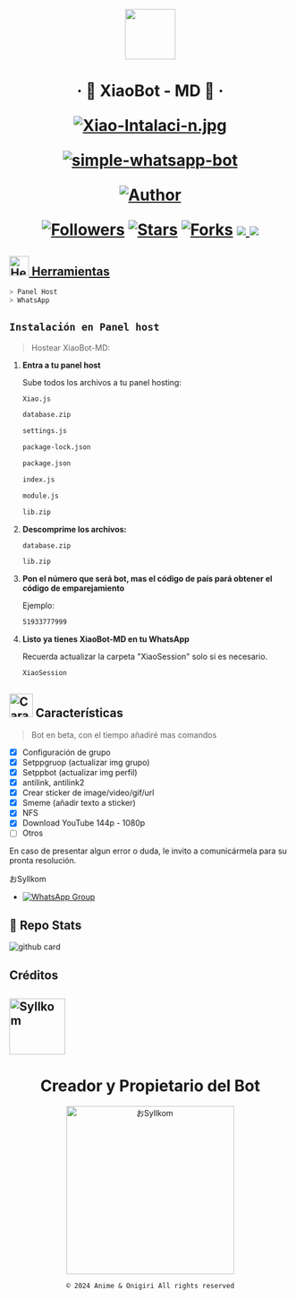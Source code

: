 <p align="center"> 
<a href="https://github.com/Syllkom"><img src="http://readme-typing-svg.herokuapp.com?font=mono&size=17&duration=4000&color=F7B11B&center=falso&vCenter=falso&lines=🏮 XiaoBot-MD+; WhatsApp+simple+bot" height="90px"></a> 
</p>

<h1 align="center">‧ 🏮 XiaoBot - MD 🎐 ‧
</p>
<p>

[![Xiao-Intalaci-n.jpg](https://i.postimg.cc/ZKcV4ssL/Xiao-Intalaci-n.jpg)](https://postimg.cc/XprwgLbZ)
<p align="center">
        <a href="#"><img title="simple-whatsapp-bot" src="https://img.shields.io/badge/-SIMPLE--WHATSAPP--BOT-green?colorA=%23ff0000&colorB=%23017e40&style=for-the-badge"></a>
    </p>
    <p>
        <a href="https://github.com/Syllkom"><img title="Author"    src="https://img.shields.io/badge/Author-おSyllkom-red.svg?style=for-the-badge&logo=github"></a>
    </p>
    <p>
        <a href="https://github.com/Syllkom"><img title="Followers" src="https://img.shields.io/github/followers/DyrKom?color=red&style=flat-square"></a>
        <a href="https://github.com/Syllkom/XiaoBot-MD/stargazers/"><img title="Stars" src="https://img.shields.io/github/stars/DyrKom/XiaoBot-MD?color=red&style=flat-square"></a>
        <a href="https://github.com/Syllkom/XiaBot-MD/network/members"><img title="Forks" src="http://img.shields.io/github/forks/Syllkom/XiaoBot-MD?color=red&style=flat-square"></a>
        <a href="#"><img src="https://img.shields.io/badge/MANTENIMIENTO-NO-blue.svg"</a>
        <img src="https://img.shields.io/github/repo-size/Syllkom/XiaoBot-MD" /> <br>
   </p>
   <p>
</h1>

## <img src="https://i0.wp.com/i230.photobucket.com/albums/ee124/joaclint/joaclint_istgud/ruedas.gif" alt="Herramientas" width="35" height="35"> Herramientas

```bash
> Panel Host
> WhatsApp
```
## `Instalación en Panel host`

> Hostear XiaoBot-MD:

1. **Entra a tu panel host**

   Sube todos los archivos a tu panel hosting:
   ```bash
   Xiao.js
   ```
   ```bash
   database.zip
   ```
   ```bash
   settings.js
   ```
   ```bash
   package-lock.json
   ```
   ```bash
   package.json
   ```
   ```bash
   index.js
   ```
   ```bash
   module.js
   ```
   ```bash
   lib.zip
   ```
   
3. **Descomprime los archivos:**

    ```bash
   database.zip
    ```
    ```bash
   lib.zip
    ```
    
4. **Pon el número que será bot, mas el código de país pará obtener el código de emparejamiento**

   Ejemplo:
    ```bash
   51933777999
    ```

5. **Listo ya tienes XiaoBot-MD en tu WhatsApp**

   Recuerda actualizar la carpeta "XiaoSession" solo si es necesario. 
    ```bash
   XiaoSession
    ```
## <img src="https://i.pinimg.com/originals/73/69/6e/73696e022df7cd5cb3d999c6875361dd.gif" alt="Características" width="42" height="42"> Características

> Bot en beta, con el tiempo añadiré mas comandos

- [x] Configuración de grupo
- [x] Setppgruop (actualizar img grupo)
- [x] Setppbot (actualizar img perfil)
- [x] antilink, antilink2
- [x] Crear sticker de image/video/gif/url
- [x] Smeme (añadir texto a sticker)
- [x] NFS
- [x] Download YouTube 144p - 1080p
- [ ] Otros

En caso de presentar algun error o duda, le invito a comunicármela para su pronta resolución.

おSyllkom
- [![WhatsApp Group](https://img.shields.io/badge/WhatsApp-25D366?style=for-the-badge&logo=whatsapp&logoColor=white)](https://wa.me/51933479416)

## 🎐 Repo Stats 

![github card](https://github-readme-stats.vercel.app/api/pin/?username=Syllkom&repo=XiaoBot-MD&theme=chartreuse-dark)

## Créditos 
<a href="https://github.com/Syllkom"><img src="https://github.com/Syllkom.png" width="100" height="100" alt="Syllkom"/></a>
---------
<div align="center">
  <h1 align="center">Creador y Propietario del Bot</h1>

<a href="https://github.com/Syllkom"><img src="https://tinyurl.com/5n6pff2f" width="300" height="300" alt="おSyllkom"/></a>

`© 2024 Anime & Onigiri All rights reserved`
